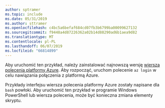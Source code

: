 ```yaml
---
author: sptramer
ms.topic: include
ms.date: 05/31/2019
ms.author: sttramer
ms.openlocfilehash: c4bc5a6befaf684cd07fb3b6799ba00099627132
ms.sourcegitcommit: f9448a4d87226362a02b14d88290ad6b1aea9d82
ms.translationtype: MT
ms.contentlocale: pl-PL
ms.lasthandoff: 06/07/2019
ms.locfileid: "66814899"
---
```

Aby uruchomić ten przykład, należy zainstalować najnowszą wersję [wiersza polecenia platformy Azure](/cli/azure/install-azure-cli). Aby rozpocząć, uruchom polecenie `az login` w celu nawiązania połączenia z platformą Azure.

Przykłady interfejsu wiersza polecenia platformy Azure zostały napisane dla `bash` powłoki. Aby uruchomić ten przykład w programie Windows PowerShell lub wiersza polecenia, może być konieczna zmiana elementy skryptu.

